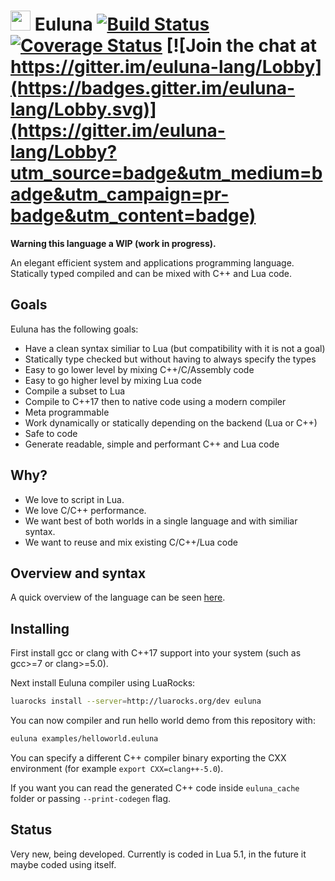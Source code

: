 # <img src="https://edubart.github.io/euluna-lang-website/images/euluna-logo.svg" height="32px"/> Euluna [![Build Status](https://travis-ci.org/edubart/euluna-lang.svg?branch=master)](https://travis-ci.org/edubart/euluna-lang) [![Coverage Status](https://coveralls.io/repos/github/edubart/euluna-lang/badge.svg)](https://coveralls.io/github/edubart/euluna-lang) [![Join the chat at https://gitter.im/euluna-lang/Lobby](https://badges.gitter.im/euluna-lang/Lobby.svg)](https://gitter.im/euluna-lang/Lobby?utm_source=badge&utm_medium=badge&utm_campaign=pr-badge&utm_content=badge)

**Warning this language a WIP (work in progress).**

An elegant efficient system and applications programming language. Statically
typed compiled and can be mixed with C++ and Lua code. 

## Goals

Euluna has the following goals:

* Have a clean syntax similiar to Lua (but compatibility with it is not a goal)
* Statically type checked but without having to always specify the types
* Easy to go lower level by mixing C++/C/Assembly code
* Easy to go higher level by mixing Lua code
* Compile a subset to Lua
* Compile to C++17 then to native code using a modern compiler
* Meta programmable
* Work dynamically or statically depending on the backend (Lua or C++)
* Safe to code
* Generate readable, simple and performant C++ and Lua code

## Why?

* We love to script in Lua.
* We love C/C++ performance.
* We want best of both worlds in a single language and with similiar syntax.
* We want to reuse and mix existing C/C++/Lua code

## Overview and syntax

A quick overview of the language can be seen [here](https://edubart.github.io/euluna-lang-website/overview/#exceptions).

## Installing

First install gcc or clang with C++17 support into your system
(such as gcc>=7 or clang>=5.0).

Next install Euluna compiler using LuaRocks:

```bash
luarocks install --server=http://luarocks.org/dev euluna
```

You can now compiler and run hello world demo from this repository with:

```bash
euluna examples/helloworld.euluna
```

You can specify a different C++ compiler binary exporting the CXX environment
(for example `export CXX=clang++-5.0`).

If you want you can read the generated C++ code inside `euluna_cache` folder
or passing `--print-codegen` flag.

## Status

Very new, being developed.
Currently is coded in Lua 5.1, in the future it maybe coded using itself.
